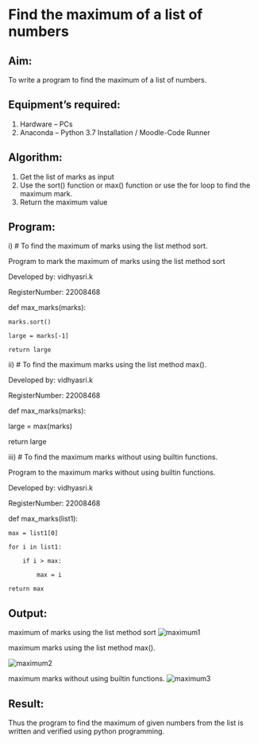 # Find the maximum of a list of numbers
## Aim:
To write a program to find the maximum of a list of numbers.
## Equipment’s required:
1.	Hardware – PCs
2.	Anaconda – Python 3.7 Installation / Moodle-Code Runner
## Algorithm:
1.	Get the list of marks as input
2.	Use the sort() function or max() function or use the for loop to find the maximum mark.
3.	Return the maximum value
## Program:

i)	# To find the maximum of marks using the list method sort.

Program to mark the maximum of marks using the list method sort

Developed by: vidhyasri.k

RegisterNumber: 22008468

def max_marks(marks):

    marks.sort()

    large = marks[-1]

    return large




ii)	# To find the maximum marks using the list method max().


Developed by: vidhyasri.k

RegisterNumber: 22008468


def max_marks(marks):

   large = max(marks)

   return large




iii) # To find the maximum marks without using builtin functions.

Program to the maximum marks without using builtin functions.

Developed by: vidhyasri.k

RegisterNumber: 22008468

def max_marks(list1):

    max = list1[0]

    for i in list1:

        if i > max:

            max = i

    return max




## Output:
maximum of marks using the list method sort
![maximum1](https://user-images.githubusercontent.com/119477817/215276052-dccf7e8b-0a3e-41ea-91a7-43d0bf863bf8.png)


maximum marks using the list method max().

![maximum2](https://user-images.githubusercontent.com/119477817/215276069-de436536-cb2a-4248-bd86-61944a7512bd.png)


 maximum marks without using builtin functions.
![maximum3](https://user-images.githubusercontent.com/119477817/215276078-4ac4cce5-3593-48d0-97d9-59b1ca560b3e.png)


## Result:
Thus the program to find the maximum of given numbers from the list is written and verified using python programming.
